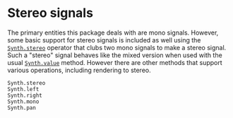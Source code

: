 # Stereo signals

The primary entities this package deals with are mono signals. However, some
basic support for stereo signals is included as well using the
[`Synth.stereo`](@ref) operator that clubs two mono signals to make a stereo
signal. Such a "stereo" signal behaves like the mixed version when used with
the usual [`Synth.value`](@ref) method. However there are other methods that
support various operations, including rendering to stereo.

```@docs
Synth.stereo
Synth.left
Synth.right
Synth.mono
Synth.pan
```


